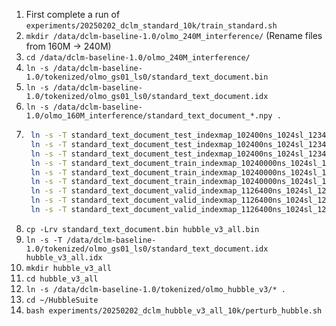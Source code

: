 1. First complete a run of `experiments/20250202_dclm_standard_10k/train_standard.sh`
2. `mkdir /data/dclm-baseline-1.0/olmo_240M_interference/` (Rename files from 160M -> 240M)
3. `cd /data/dclm-baseline-1.0/olmo_240M_interference/`
4. `ln -s /data/dclm-baseline-1.0/tokenized/olmo_gs01_ls0/standard_text_document.bin`
5. `ln -s /data/dclm-baseline-1.0/tokenized/olmo_gs01_ls0/standard_text_document.idx`
6. `ln -s /data/dclm-baseline-1.0/olmo_160M_interference/standard_text_document_*.npy .`
7. ```bash
    ln -s -T standard_text_document_test_indexmap_102400ns_1024sl_1234s_packedpi_ac_doc_idx.npy hubble_v3_all_test_indexmap_102400ns_1024sl_1234s_packedpi_ac_doc_idx.npy
    ln -s -T standard_text_document_test_indexmap_102400ns_1024sl_1234s_packedpi_ac_sample_idx.npy hubble_v3_all_test_indexmap_102400ns_1024sl_1234s_packedpi_ac_sample_idx.npy
    ln -s -T standard_text_document_test_indexmap_102400ns_1024sl_1234s_packedpi_ac_shuffle_idx.npy hubble_v3_all_test_indexmap_102400ns_1024sl_1234s_packedpi_ac_shuffle_idx.npy
    ln -s -T standard_text_document_train_indexmap_10240000ns_1024sl_1234s_packedpi_ac_doc_idx.npy hubble_v3_all_train_indexmap_10240000ns_1024sl_1234s_packedpi_ac_doc_idx.npy
    ln -s -T standard_text_document_train_indexmap_10240000ns_1024sl_1234s_packedpi_ac_sample_idx.npy hubble_v3_all_train_indexmap_10240000ns_1024sl_1234s_packedpi_ac_sample_idx.npy
    ln -s -T standard_text_document_train_indexmap_10240000ns_1024sl_1234s_packedpi_ac_shuffle_idx.npy hubble_v3_all_train_indexmap_10240000ns_1024sl_1234s_packedpi_ac_shuffle_idx.npy
    ln -s -T standard_text_document_valid_indexmap_1126400ns_1024sl_1234s_packedpi_ac_doc_idx.npy hubble_v3_all_valid_indexmap_1126400ns_1024sl_1234s_packedpi_ac_doc_idx.npy
    ln -s -T standard_text_document_valid_indexmap_1126400ns_1024sl_1234s_packedpi_ac_sample_idx.npy hubble_v3_all_valid_indexmap_1126400ns_1024sl_1234s_packedpi_ac_sample_idx.npy
    ln -s -T standard_text_document_valid_indexmap_1126400ns_1024sl_1234s_packedpi_ac_shuffle_idx.npy hubble_v3_all_valid_indexmap_1126400ns_1024sl_1234s_packedpi_ac_shuffle_idx.npy
    ```
8. `cp -Lrv standard_text_document.bin hubble_v3_all.bin`
9. `ln -s -T /data/dclm-baseline-1.0/tokenized/olmo_gs01_ls0/standard_text_document.idx hubble_v3_all.idx`
10. `mkdir hubble_v3_all`
11. `cd hubble_v3_all`
12. `ln -s /data/dclm-baseline-1.0/tokenized/olmo_hubble_v3/* .`
13. `cd ~/HubbleSuite`
14. `bash experiments/20250202_dclm_hubble_v3_all_10k/perturb_hubble.sh`